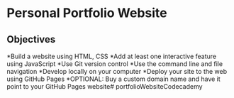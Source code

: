 # Personal Portfolio Website

## Objectives
*Build a website using HTML, CSS
*Add at least one interactive feature using JavaScript
*Use Git version control
*Use the command line and file navigation
*Develop locally on your computer
*Deploy your site to the web using GitHub Pages
*OPTIONAL: Buy a custom domain name and have it point to your GitHub Pages website#   p o r t f o l i o W e b s i t e C o d e c a d e m y  
 